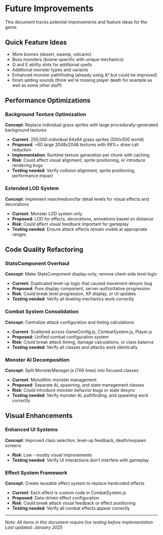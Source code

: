 # Future Improvements

This document tracks potential improvements and feature ideas for the game.

## **Quick Feature Ideas**
- More biomes (desert, swamp, volcanic)
- Boss monsters (biome-specific with unique mechanics)
- Q and E ability slots for additional spells
- Additional monster types and variants
- Enhanced monster pathfinding (already using A* but could be improved)
- finish adding sounds (think we're missing player death for example as well as some other stuff)

## **Performance Optimizations**

### Background Texture Optimization
**Concept**: Replace individual grass sprites with large procedurally-generated background textures
- **Current**: 250,000 individual 64x64 grass sprites (500x500 world)
- **Proposed**: ~60 large 2048x2048 textures with 99%+ draw call reduction
- **Implementation**: Runtime texture generation per chunk with caching
- **Risk**: Could affect visual alignment, sprite positioning, or introduce rendering bugs
- **Testing needed**: Verify collision alignment, sprite positioning, performance impact

### Extended LOD System
**Concept**: Implement near/medium/far detail levels for visual effects and decorations
- **Current**: Monster LOD system only
- **Proposed**: LOD for effects, decorations, animations based on distance
- **Risk**: Could affect visual feedback important for gameplay
- **Testing needed**: Ensure attack effects remain visible at appropriate ranges

## **Code Quality Refactoring**

### StatsComponent Overhaul
**Concept**: Make StatsComponent display-only, remove client-side level logic
- **Current**: Duplicated level-up logic that caused movement desync bug
- **Proposed**: Pure display component, server-authoritative progression
- **Risk**: Could break level progression, XP display, or UI updates
- **Testing needed**: Verify all leveling mechanics work correctly

### Combat System Consolidation
**Concept**: Centralize attack configuration and timing calculations
- **Current**: Scattered across GameConfig.js, CombatSystem.js, Player.js
- **Proposed**: Unified combat configuration system
- **Risk**: Could break attack timing, damage calculations, or class balance
- **Testing needed**: Verify all classes and attacks work identically

### Monster AI Decomposition
**Concept**: Split MonsterManager.js (709 lines) into focused classes
- **Current**: Monolithic monster management
- **Proposed**: Separate AI, spawning, and state management classes
- **Risk**: Could introduce monster behavior bugs or state desync
- **Testing needed**: Verify monster AI, pathfinding, and spawning work correctly

## **Visual Enhancements**

### Enhanced UI Systems
**Concept**: Improved class selection, level-up feedback, death/respawn screens
- **Risk**: Low - mostly visual improvements
- **Testing needed**: Verify UI interactions don't interfere with gameplay

### Effect System Framework
**Concept**: Create reusable effect system to replace hardcoded effects
- **Current**: Each effect is custom code in CombatSystem.js
- **Proposed**: Data-driven effect configuration
- **Risk**: Could break attack visual feedback or effect positioning
- **Testing needed**: Verify all combat effects appear correctly

---
*Note: All items in this document require live testing before implementation*
*Last updated: January 2025*